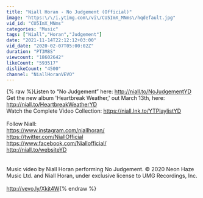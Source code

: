 ```yaml
---
title: "Niall Horan - No Judgement (Official)"
image: "https:\/\/i.ytimg.com\/vi\/CU5ImX_MNms\/hqdefault.jpg"
vid_id: "CU5ImX_MNms"
categories: "Music"
tags: ["Niall","Horan","Judgement"]
date: "2021-11-14T22:12:12+03:00"
vid_date: "2020-02-07T05:00:02Z"
duration: "PT3M8S"
viewcount: "18602642"
likeCount: "593517"
dislikeCount: "4500"
channel: "NiallHoranVEVO"
---
```

{% raw %}Listen to “No Judgement” here: <a rel="nofollow" target="blank" href="http://niall.to/NoJudgementYD">http://niall.to/NoJudgementYD</a><br />Get the new album 'Heartbreak Weather,' out March 13th, here: <a rel="nofollow" target="blank" href="http://niall.to/HeartbreakWeatherYD">http://niall.to/HeartbreakWeatherYD</a><br />Watch the Complete Video Collection: <a rel="nofollow" target="blank" href="https://niall.lnk.to/YTPlaylistYD">https://niall.lnk.to/YTPlaylistYD</a><br /><br />Follow Niall:<br /><a rel="nofollow" target="blank" href="https://www.instagram.com/niallhoran/">https://www.instagram.com/niallhoran/</a><br /><a rel="nofollow" target="blank" href="https://twitter.com/NiallOfficial">https://twitter.com/NiallOfficial</a><br /><a rel="nofollow" target="blank" href="https://www.facebook.com/Niallofficial/">https://www.facebook.com/Niallofficial/</a><br /><a rel="nofollow" target="blank" href="http://niall.to/websiteYD">http://niall.to/websiteYD</a><br /><br /><br />Music video by Niall Horan performing No Judgement. © 2020 Neon Haze Music Ltd. and Niall Horan, under exclusive license to UMG Recordings, Inc.<br /><br /><a rel="nofollow" target="blank" href="http://vevo.ly/Xkjt4W">http://vevo.ly/Xkjt4W</a>{% endraw %}
